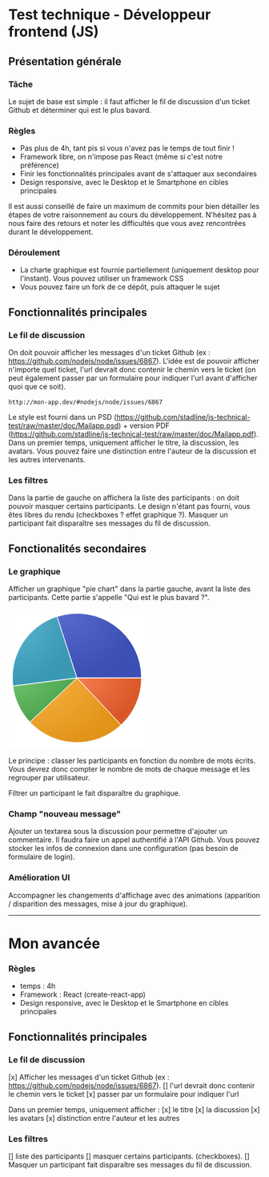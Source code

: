 Test technique - Développeur frontend (JS)
==========================================

## Présentation générale

### Tâche

Le sujet de base est simple : il faut afficher le fil de discussion d'un ticket Github et déterminer qui est le plus bavard.

### Règles

* Pas plus de 4h, tant pis si vous n'avez pas le temps de tout finir !
* Framework libre, on n'impose pas React (même si c'est notre préférence)
* Finir les fonctionnalités principales avant de s'attaquer aux secondaires
* Design responsive, avec le Desktop et le Smartphone en cibles principales

Il est aussi conseillé de faire un maximum de commits pour bien détailler les étapes de votre raisonnement au cours du développement. N'hésitez pas à nous faire des retours et noter les difficultés que vous avez rencontrées durant le développement.

### Déroulement

* La charte graphique est fournie partiellement (uniquement desktop pour l'instant). Vous pouvez utiliser un framework CSS
* Vous pouvez faire un fork de ce dépôt, puis attaquer le sujet

## Fonctionnalités principales

### Le fil de discussion

On doit pouvoir afficher les messages d'un ticket Github (ex : https://github.com/nodejs/node/issues/6867). L'idée est de pouvoir afficher n'importe quel ticket, l'url devrait donc contenir le chemin vers le ticket (on peut également passer par un formulaire pour indiquer l'url avant d'afficher quoi que ce soit).

```
http://mon-app.dev/#nodejs/node/issues/6867
```

Le style est fourni dans un PSD (https://github.com/stadline/js-technical-test/raw/master/doc/Mailapp.psd) + version PDF (https://github.com/stadline/js-technical-test/raw/master/doc/Mailapp.pdf).
Dans un premier temps, uniquement afficher le titre, la discussion, les avatars. Vous pouvez faire une distinction entre l'auteur de la discussion et les autres intervenants.

### Les filtres

Dans la partie de gauche on affichera la liste des participants : on doit pouvoir masquer certains participants. Le design n'étant pas fourni, vous êtes libres du rendu (checkboxes ? effet graphique ?). Masquer un participant fait disparaître ses messages du fil de discussion.

## Fonctionalités secondaires

### Le graphique

Afficher un graphique "pie chart" dans la partie gauche, avant la liste des participants. Cette partie s'appelle "Qui est le plus bavard ?".

<img src="https://github.com/stadline/js-technical-test/raw/master/doc/pie-sample.png" />

Le principe : classer les participants en fonction du nombre de mots écrits. Vous devrez donc compter le nombre de mots de chaque message et les regrouper par utilisateur.

Filtrer un participant le fait disparaître du graphique.

### Champ "nouveau message"

Ajouter un textarea sous la discussion pour permettre d'ajouter un commentaire. Il faudra faire un appel authentifié à l'API Github. Vous pouvez stocker les infos de connexion dans une configuration (pas besoin de formulaire de login).

### Amélioration UI

Accompagner les changements d'affichage avec des animations (apparition / disparition des messages, mise à jour du graphique).

---

# Mon avancée

### Règles

* temps : 4h
* Framework : React (create-react-app)
* Design responsive, avec le Desktop et le Smartphone en cibles principales

## Fonctionnalités principales

### Le fil de discussion

[x] Afficher les messages d'un ticket Github (ex : https://github.com/nodejs/node/issues/6867).
[] l'url devrait donc contenir le chemin vers le ticket
[x] passer par un formulaire pour indiquer l'url

Dans un premier temps, uniquement afficher :
[x] le titre
[x] la discussion
[x] les avatars
[x] distinction entre l'auteur et les autres

### Les filtres

[] liste des participants
[] masquer certains participants. (checkboxes).
[] Masquer un participant fait disparaître ses messages du fil de discussion.